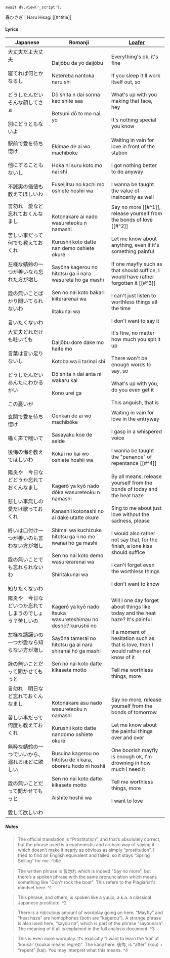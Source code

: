 ```dataviewjs
await dv.view('_script');
```
春ひさぎ | Haru Hisagi [[#^title]]
#### Lyrics

| Japanese                                                                                                        | Romanji                                                                                                                                                                                                                               | [Loafer](https://docs.google.com/document/d/153g_6DuZVsZOvDAfa7fE-LChko2vfdMZaPwZhAFByjc)                                                                                                                                                                                                                                   |
| --------------------------------------------------------------------------------------------------------------- | ------------------------------------------------------------------------------------------------------------------------------------------------------------------------------------------------------------------------------------- | --------------------------------------------------------------------------------------------------------------------------------------------------------------------------------------------------------------------------------------------------------------------------------------------------------------------------- |
| 大丈夫だよ大丈夫<br><br>寝てれば何とかなるし<br><br>どうしたんだいそんな顔してさぁ<br><br>別にどうともないよ                                              | Daijōbu da yo daijōbu<br><br>Netereba nantoka naru shi<br><br>Dō shita n dai sonna kao shite saa<br><br>Betsuni dō to mo nai yo                                                                                                       | Everything's ok, it's fine<br><br>If you sleep it'll work itself out, so<br><br>What's up with you making that face, hey<br><br>It's nothing special you know                                                                                                                                                               |
| 駅前で愛を待ち惚け<br><br>他にすることもないし<br><br>不誠実の価値も教えてほしいわ                                                               | Ekimae de ai wo machibōke<br><br>Hoka ni suru koto mo nai shi<br><br>Fuseijitsu no kachi mo oshiete hoshii wa                                                                                                                         | Waiting in vain for love in front of the station<br><br>I got nothing better to do anyway<br><br>I wanna be taught the value of insincerity as well                                                                                                                                                                         |
| 言勿れ　愛など忘れておくんなまし<br><br>苦しい事だって何でも教えておくれ<br><br>左様な蜻蛉の一つが善いなら忘れた方が増し<br><br>詮の無いことばかり聞いてられないわ<br><br>言いたくないわ    | Kotonakare ai nado wasureteoku n namashi<br><br>Kurushii koto datte nan demo oshiete okure<br><br>Sayōna kagerou no hitotsu ga ii nara wasureta hō ga mashi<br><br>Sen no nai koto bakari kiiterarenai wa<br><br>Iitakunai wa         | Say no more [[#^1]], release yourself from the bonds of love [[#^2]]<br><br>Let me know about anything, even if it's something painful<br><br>If one mayfly such as that should suffice, I would have rather forgotten it [[#^3]]<br><br>I can't just listen to worthless things all the time<br><br>I don't want to say it |
| 大丈夫どれだけも吐いても<br><br>言葉は言い足りないし<br><br>どうしたんだいあんたにわかるかい<br><br>この憂いが                                             | Daijōbu dore dake mo haite mo<br><br>Kotoba wa ii tarinai shi<br><br>Dō shita n dai anta ni wakaru kai<br><br>Kono urei ga                                                                                                            | It's fine, no matter how much you spit it up<br><br>There won't be enough words to say, so<br><br>What's up with you, do you even get it<br><br>This anguish, that is                                                                                                                                                       |
| 玄関で愛を待ち惚け<br><br>囁く声で喘いで<br><br>後悔の悔を教えてほしいわ                                                                    | Genkan de ai wo machibōke<br><br>Sasayaku koe de aeide<br><br>Kōkai no kai wo oshiete hoshii wa                                                                                                                                       | Waiting in vain for love in the entryway<br><br>I gasp in a whispered voice<br><br>I wanna be taught the "penance" of repentance [[#^4]]                                                                                                                                                                                    |
| 陽炎や　今日などどうか忘れておくんなまし<br><br>悲しい事無しの愛だけ歌っておくれ<br><br>終いは口付け一つが善いのも言わない方が増し<br><br>詮の無いことでも忘れられないわ<br><br>知りたくないわ | Kagerō ya kyō nado dōka wasureteoku n namashi<br><br>Kanashii kotonashi no ai dake utatte okure<br><br>Shimai wa kuchizuke hitotsu ga ii no mo iwanai hō ga mashi<br><br>Sen no nai koto demo wasurerarenai wa<br><br>Shiritakunai wa | By all means, release yourself from the bonds of today and the heat haze<br><br>Sing to me about just love without the sadness, please<br><br>I would also rather not say that, for the finish, a lone kiss should suffice<br><br>I can't forget even the worthless things<br><br>I don't want to know                      |
| 陽炎や　今日などいつか忘れてしまうのでしょう？苦しいの<br><br>左様な躊躇いの一つが愛なら知らない方が増し<br><br>詮の無いことだって聞かせてもっと                                | Kagerō ya kyō nado itsuka wasureteshimau no deshō? kurushii no<br><br>Sayōna tamerai no hitotsu ga ai nara shiranai hō ga mashi<br><br>Sen no nai koto datte kikasete motto                                                           | Will I one day forget about things like today and the heat haze? It's painful<br><br>If a moment of hesitation such as that is love, then I would rather not know of it<br><br>Tell me worthless things, more                                                                                                               |
| 言勿れ　明日など忘れておくんなまし<br><br>苦しい事だって何度も教えておくれ<br><br>無粋な蜻蛉の一つでいいから、溺れるほどに欲しい<br><br>詮の無いことだって聞かせてもっと<br><br>愛して欲しいわ | Kotonakare asu nado wasureteoku n namashi<br><br>Kurushii koto datte nandomo oshiete okure<br><br>Busuina kagerou no hitotsu de ii kara, oboreru hodo ni hoshii<br><br>Sen no nai koto datte kikasete motto<br><br>Aishite hoshii wa  | Say no more, release yourself from the bonds of tomorrow<br><br>Let me know about the painful things over and over<br><br>One boorish mayfly is enough ok, I'm drowning in how much I need it<br><br>Tell me worthless things, more<br><br>I want to love                                                                   |
##### Notes
>The official translation is “Prostitution”, and that’s absolutely correct, but the phrase used is a euphemistic and archaic way of saying it which doesn’t make it nearly as obvious as simply “prostitution”. I tried to find an English equivalent and failed, so it stays “Spring Selling” for me. ^title

>The written phrase is 言勿れ which is indeed "Say no more", but there’s a spoken phrase with the same pronunciation which means something like "Don't rock the boat". This refers to the Plagiarist's mindset here. ^1

>This phrase, and others, is spoken like a yuujo, a.k.a. a classical Japanese prostitute. ^2

>There is a ridiculous amount of wordplay going on here. “Mayfly” and “heat haze” are homophones (both are “kagerou”). A strange phrase is also used here, “sayou na”, which is part of the phrase “sayounara”. The meaning of it all is explained in the full analysis document. ^3

>This is even more wordplay. It’s explicitly “I want to learn the ‘kai’ of ‘koukai’ (koukai means regret)”. The kanji here, 後悔, is “after” (kou) + “repent” (kai). You may interpret what this means. ^4